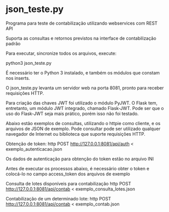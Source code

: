 <h1>json_teste.py</h1>

Programa para teste de contabilização utilizando webservices com REST API

Suporta as consultas e retornos previstos na interface de contabilização padrão

Para executar, sincronize todos os arquivos, execute:

python3 json_teste.py

É necessário ter o Python 3 instalado, e também os módulos que constam nos inserts.

O json_teste.py levanta um servidor web na porta 8081, pronto para receber requisições HTTP.

Para criação das chaves JWT foi utilizado o módulo PyJWT. O Flask tem, entretanto, um módulo JWT integrado, chamado Flask-JWT. Pode ser que o uso do Flask-JWT seja mais prático, porém isso não foi testado.

Abaixo estão exemplos de consultas, utilizando o httpie como cliente, e os arquivos de JSON de exemplo. Pode consultar pode ser utilizado qualquer navegador de Internet ou biblioteca que suporte requisições HTTP.
 
Obtenção de token:
http POST http://127.0.0.1:8081/api/auth < exemplo_autenticacao.json
 
Os dados de autenticação para obtenção do token estão no arquivo INI
 
Antes de executar os processos abaixo, é necessário obter o token e colocá-lo no campo access_token dos arquivos de exemplo

Consulta de lotes disponíveis para contabilização
http POST http://127.0.0.1:8081/api/contab < exemplo_consulta_lotes.json
 
Contabilização de um determinado lote:
http POST http://127.0.0.1:8081/api/contab < exemplo_contab.json

